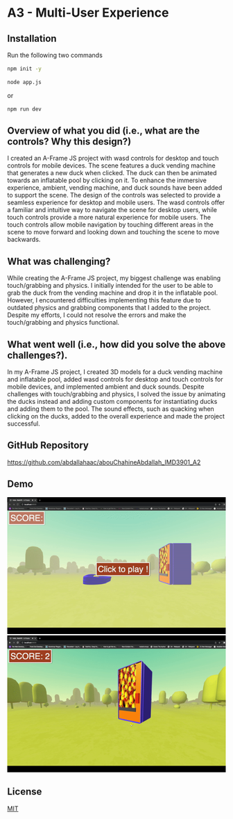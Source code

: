 # A3 - Multi-User Experience


## Installation

Run the following two commands

```bash
npm init -y 
```
```bash
node app.js
```
or
```bash
npm run dev
```

## Overview of what you did (i.e., what are the controls? Why this design?)

I created an A-Frame JS project with wasd controls for desktop and touch controls for mobile devices. The scene features a duck vending machine that generates a new duck when clicked. The duck can then be animated towards an inflatable pool by clicking on it. To enhance the immersive experience, ambient, vending machine, and duck sounds have been added to support the scene. The design of the controls was selected to provide a seamless experience for desktop and mobile users. The wasd controls offer a familiar and intuitive way to navigate the scene for desktop users, while touch controls provide a more natural experience for mobile users. The touch controls allow mobile navigation by touching different areas in the scene to move forward and looking down and touching the scene to move backwards.

## What was challenging?

While creating the A-Frame JS project, my biggest challenge was enabling touch/grabbing and physics. I initially intended for the user to be able to grab the duck from the vending machine and drop it in the inflatable pool. However, I encountered difficulties implementing this feature due to outdated physics and grabbing components that I added to the project. Despite my efforts, I could not resolve the errors and make the touch/grabbing and physics functional. 

## What went well (i.e., how did you solve the above challenges?).

In my A-Frame JS project, I created 3D models for a duck vending machine and inflatable pool, added wasd controls for desktop and touch controls for mobile devices, and implemented ambient and duck sounds. Despite challenges with touch/grabbing and physics, I solved the issue by animating the ducks instead and adding custom components for instantiating ducks and adding them to the pool. The sound effects, such as quacking when clicking on the ducks, added to the overall experience and made the project successful.

## GitHub Repository
https://github.com/abdallahaac/abouChahineAbdallah_IMD3901_A2

## Demo
![](https://github.com/abdallahaac/abouChahineAbdallah_IMD3901_A2/blob/main/public/assets/demo-1.gif)
![](https://github.com/abdallahaac/abouChahineAbdallah_IMD3901_A2/blob/main/public/assets/demo-2.gif)



## License

[MIT](https://choosealicense.com/licenses/mit/)
